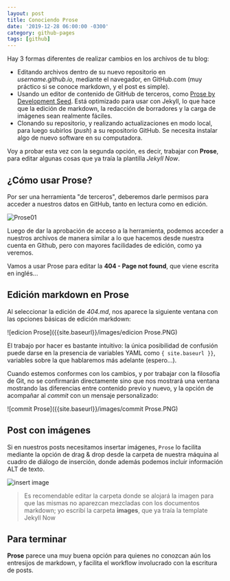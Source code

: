 ```yaml
---
layout: post
title: Conociendo Prose
date: '2019-12-28 06:00:00 -0300'
category: github-pages
tags: [github]
---
```

Hay 3 formas diferentes de realizar cambios en los archivos de tu blog:

+ Editando archivos dentro de su nuevo repositorio en *username.github.io*, mediante el navegador, en GitHub.com (muy práctico si se conoce markdown, y el post es simple).
+ Usando un editor de contenido de GitHub de terceros, como [Prose by Development Seed](http://prose.io/). Está optimizado para usar con Jekyll, lo que hace que la edición de markdown, la redacción de borradores y la carga de imágenes sean realmente fáciles.
+ Clonando su repositorio, y realizando actualizaciones en modo local, para luego subirlos (*push*) a su repositorio GitHub. Se necesita instalar algo de nuevo software en su computadora.

Voy a probar esta vez con la segunda opción, es decir, trabajar con **Prose**, para editar algunas cosas que ya traía la plantilla _Jekyll Now_.

## ¿Cómo usar Prose?

Por ser una herramienta "de terceros", deberemos darle permisos para acceder a nuestros datos en GitHub, tanto en lectura como en edición.

![Prose01]({{site.baseurl}}/images/Prose.PNG)

Luego de dar la aprobación de acceso a la herramienta, podemos acceder a nuestros archivos de manera similar a lo que hacemos desde nuestra cuenta en Github, pero con mayores facilidades de edición, como ya veremos.

Vamos a usar Prose para editar la **404 - Page not found**, que viene escrita en inglés...

## Edición markdown en Prose

Al seleccionar la edición de *404.md*, nos aparece la siguiente ventana con las opciones básicas de edición markdown:

![edicion Prose]({{site.baseurl}}/images/edicion Prose.PNG)

El trabajo por hacer es bastante intuitivo: la única posibilidad de confusión puede darse en la presencia de variables YAML como `{ site.baseurl }}`,  variables sobre la que hablaremos más adelante (espero...).

Cuando estemos conformes con los cambios, y por trabajar con la filosofía de Git, no se confirmarán directamente sino que nos mostrará una ventana mostrando las diferencias entre contenido previo y nuevo, y la opción de acompañar al *commit* con un mensaje personalizado:

![commit Prose]({{site.baseurl}}/images/commit Prose.PNG)

## Post con imágenes

Si en nuestros posts necesitamos insertar imágenes, `Prose` lo facilita mediante la opción de drag & drop desde la carpeta de nuestra máquina al cuadro de diálogo de inserción, donde además podemos incluir información ALT de texto.

![insert image]({{site.baseurl}}/images/insert-image-Prose.PNG)


> Es recomendable editar la carpeta donde se alojará la imagen para que las mismas no aparezcan mezcladas con los documentos markdown; yo escribí la carpeta **images**, que ya traía la template Jekyll Now

## Para terminar

**Prose** parece una muy buena opción para quienes no conozcan aún los entresijos de markdown, y facilita el workflow  involucrado con la escritura de posts.
